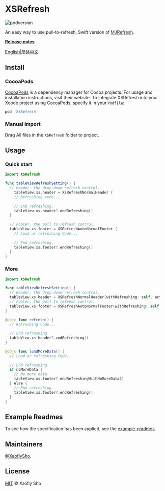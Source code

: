 # XSRefresh

![podversion](https://img.shields.io/cocoapods/v/XSRefresh.svg)

An easy way to use pull-to-refresh, Swift version of [MJRefresh](https://github.com/CoderMJLee/MJRefresh).

**[Release notes](https://github.com/XaoflySho/XSRefresh/releases)**

[English](README.md)|[简体中文](Readme/README.zh_CN.md)

## Install

### CocoaPods

[CocoaPods](https://cocoapods.org/) is a dependency manager for Cocoa projects. For usage and installation instructions, visit their website. To integrate XSRefresh into your Xcode project using CocoaPods, specify it in your `Podfile`:

```ruby
pod 'XSRefresh'
```

### Manual import

Drag All files in the `XSRefresh` folder to project.

## Usage

### Quick start

```swift 
import XSRefresh

func tableViewRefreshSetting() {
  // Header, the drop-down refresh control.
	tableView.xs.header = XSRefreshNormalHeader {
    // Refreshing code...
	  
    // End refreshing.
    tableView.xs.header?.endRefreshing()
  }
	
  // Footer, the pull to refresh control.
  tableView.xs.footer = XSRefreshAutoNormalFooter {
    // Load or refreshing Code...
    
    // End refreshing.
    tableView.xs.footer?.endRefreshing()
  }
}
```

### More

```swift
import XSRefresh

func tableViewRefreshSetting() {
  // Header, the drop-down refresh control.
  tableView.xs.header = XSRefreshNormalHeader(withRefreshing: self, action: #selector(refresh))
  // Footer, the pull to refresh control.
  tableView.xs.footer = XSRefreshAutoNormalFooter(withRefreshing: self, action: #selector(loadMoreData))
}

@objc func refresh() {
  // Refreshing code...
  
  // End refreshing.
  tableView.xs.header?.endRefreshing()
}

@objc func loadMoreData() {
  // Load or refreshing Code...
  
  // End refreshing.
  if noMoreData {
    // No more data.
    tableView.xs.footer?.endRefreshingWithNoMoreData()
  } else {
    // End refreshing.
    tableView.xs.footer?.endRefreshing()
  }
}
```

## Example Readmes

To see how the specification has been applied, see the [example-readmes](Example/README.md).

## Maintainers

[@XaoflySho](https://github.com/XaoflySho).

## License

[MIT](https://github.com/RichardLitt/standard-readme/blob/master/LICENSE) © Xaofly Sho

